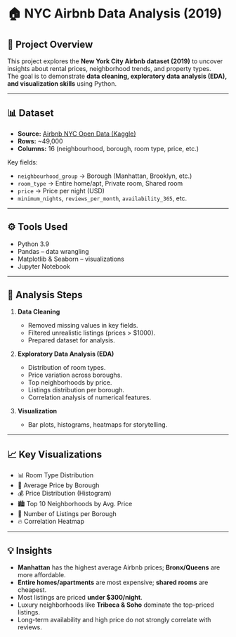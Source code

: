 # 🏠 NYC Airbnb Data Analysis (2019)

## 📌 Project Overview
This project explores the **New York City Airbnb dataset (2019)** to uncover insights about rental prices, neighborhood trends, and property types.  
The goal is to demonstrate **data cleaning, exploratory data analysis (EDA), and visualization skills** using Python.

---

## 📊 Dataset
- **Source:** [Airbnb NYC Open Data (Kaggle)](https://www.kaggle.com/datasets/dgomonov/new-york-city-airbnb-open-data)  
- **Rows:** ~49,000  
- **Columns:** 16 (neighbourhood, borough, room type, price, etc.)

Key fields:
- `neighbourhood_group` → Borough (Manhattan, Brooklyn, etc.)  
- `room_type` → Entire home/apt, Private room, Shared room  
- `price` → Price per night (USD)  
- `minimum_nights`, `reviews_per_month`, `availability_365`, etc.

---

## ⚙️ Tools Used
- Python 3.9  
- Pandas – data wrangling  
- Matplotlib & Seaborn – visualizations  
- Jupyter Notebook  

---

## 🔎 Analysis Steps
1. **Data Cleaning**
   - Removed missing values in key fields.
   - Filtered unrealistic listings (prices > $1000).
   - Prepared dataset for analysis.

2. **Exploratory Data Analysis (EDA)**
   - Distribution of room types.
   - Price variation across boroughs.
   - Top neighborhoods by price.
   - Listings distribution per borough.
   - Correlation analysis of numerical features.

3. **Visualization**
   - Bar plots, histograms, heatmaps for storytelling.

---

## 📈 Key Visualizations
- 📊 Room Type Distribution  
- 🗽 Average Price by Borough  
- 💰 Price Distribution (Histogram)  
- 🏙️ Top 10 Neighborhoods by Avg. Price  
- 📌 Number of Listings per Borough  
- 🔥 Correlation Heatmap  

---

## 💡 Insights
- **Manhattan** has the highest average Airbnb prices; **Bronx/Queens** are more affordable.  
- **Entire homes/apartments** are most expensive; **shared rooms** are cheapest.  
- Most listings are priced **under $300/night**.  
- Luxury neighborhoods like **Tribeca & Soho** dominate the top-priced listings.  
- Long-term availability and high price do not strongly correlate with reviews.  

